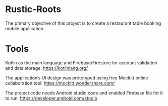 # Rustic-Roots
The primary objective of this project is to create a restaurant table booking  mobile application.
# Tools
Kotlin as the main language and Firebase/Firestore for account validation and data storage: https://kotlinlang.org/

The application’s UI design was prototyped using free Mockitt online collaboration tool: https://mockitt.wondershare.com/

The project code needs Android studio code and enabled Firebase file for it to run: https://developer.android.com/studio
